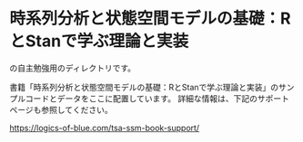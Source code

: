 # 時系列分析と状態空間モデルの基礎：RとStanで学ぶ理論と実装
の自主勉強用のディレクトリです。

書籍「時系列分析と状態空間モデルの基礎：RとStanで学ぶ理論と実装」のサンプルコードとデータをここに配置しています。
詳細な情報は、下記のサポートページも参照してください。

https://logics-of-blue.com/tsa-ssm-book-support/
